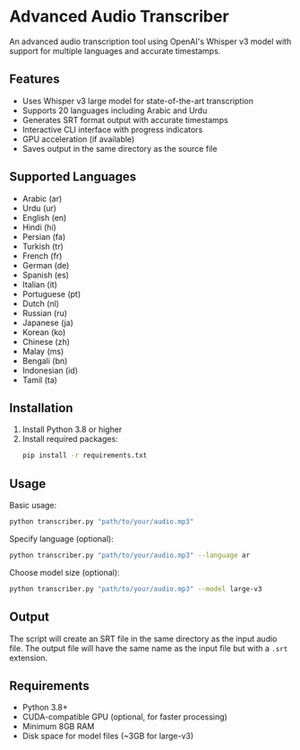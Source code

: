 # Advanced Audio Transcriber

An advanced audio transcription tool using OpenAI's Whisper v3 model with support for multiple languages and accurate timestamps.

## Features

- Uses Whisper v3 large model for state-of-the-art transcription
- Supports 20 languages including Arabic and Urdu
- Generates SRT format output with accurate timestamps
- Interactive CLI interface with progress indicators
- GPU acceleration (if available)
- Saves output in the same directory as the source file

## Supported Languages

- Arabic (ar)
- Urdu (ur)
- English (en)
- Hindi (hi)
- Persian (fa)
- Turkish (tr)
- French (fr)
- German (de)
- Spanish (es)
- Italian (it)
- Portuguese (pt)
- Dutch (nl)
- Russian (ru)
- Japanese (ja)
- Korean (ko)
- Chinese (zh)
- Malay (ms)
- Bengali (bn)
- Indonesian (id)
- Tamil (ta)

## Installation

1. Install Python 3.8 or higher
2. Install required packages:
   ```bash
   pip install -r requirements.txt
   ```

## Usage

Basic usage:
```bash
python transcriber.py "path/to/your/audio.mp3"
```

Specify language (optional):
```bash
python transcriber.py "path/to/your/audio.mp3" --language ar
```

Choose model size (optional):
```bash
python transcriber.py "path/to/your/audio.mp3" --model large-v3
```

## Output

The script will create an SRT file in the same directory as the input audio file. The output file will have the same name as the input file but with a `.srt` extension.

## Requirements

- Python 3.8+
- CUDA-compatible GPU (optional, for faster processing)
- Minimum 8GB RAM
- Disk space for model files (~3GB for large-v3)
